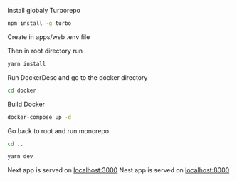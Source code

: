 Install globaly Turborepo
```sh
npm install -g turbo
```

Create in apps/web .env file

Then in root directory run
```sh
yarn install
```

Run DockerDesc and go to the docker directory
```sh
cd docker
```

Build Docker
```sh
docker-compose up -d
```

Go back to root and run monorepo
```sh
cd ..
```
```sh
yarn dev
```

Next app is served on [localhost:3000](http://localhost:3000/)
Nest app is served on [localhost:8000](http://localhost:8000/api)
